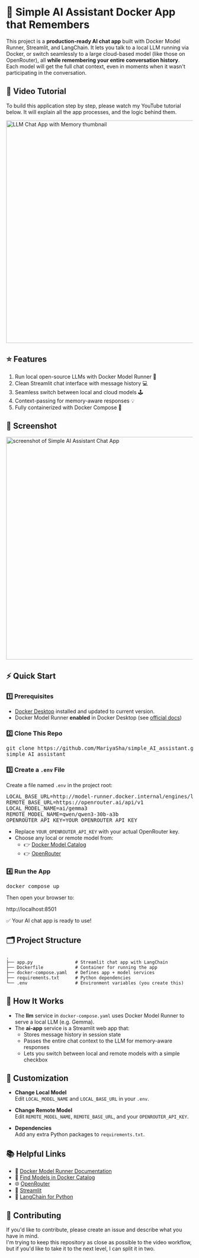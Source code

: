 # 🧠 Simple AI Assistant Docker App that Remembers

This project is a **production-ready AI chat app** built with Docker Model Runner, Streamlit, and LangChain. It lets you talk to a local LLM running via Docker, or switch seamlessly to a large cloud-based model (like those on OpenRouter), all **while remembering your entire conversation history**. Each model will get the full chat context, even in moments when it wasn't participating in the conversation.

## 🎥 Video Tutorial

To build this application step by step, please watch my YouTube tutorial below. It will explain all the app processes, and the logic behind them.

<a href="https://youtu.be/oIqF0z2UhDM" target="_blank"><img width="600" alt="LLM Chat App with Memory thumbnail" src="https://github.com/user-attachments/assets/212c47bc-de25-4e35-9c23-e747a33d5d6e" /></a>

## ⭐ Features

1. Run local open-source LLMs with Docker Model Runner 🤖
2. Clean Streamlit chat interface with message history 💻
3. Seamless switch between local and cloud models 🕹️
4. Context-passing for memory-aware responses 💡
5. Fully containerized with Docker Compose  🐋


## 📸 Screenshot

<img width="600" alt="screenshot of Simple AI Assistant Chat App" src="https://github.com/user-attachments/assets/789ec4fd-bf47-44e7-ad3a-052dc954582a" />

## ⚡️ Quick Start

### 1️⃣ Prerequisites

- [Docker Desktop](https://www.docker.com) installed and updated to current version.
- Docker Model Runner **enabled** in Docker Desktop (see [official docs](https://dockr.ly/4nT2saM))

### 2️⃣ Clone This Repo

<pre>
git clone https://github.com/MariyaSha/simple_AI_assistant.git
simple_AI_assistant
</pre>

### 3️⃣ Create a `.env` File

Create a file named `.env` in the project root:

<pre>
LOCAL_BASE_URL=http://model-runner.docker.internal/engines/llama.cpp/v1
REMOTE_BASE_URL=https://openrouter.ai/api/v1
LOCAL_MODEL_NAME=ai/gemma3
REMOTE_MODEL_NAME=qwen/qwen3-30b-a3b
OPENROUTER_API_KEY=YOUR_OPENROUTER_API_KEY
</pre>

- Replace `YOUR_OPENROUTER_API_KEY` with your actual OpenRouter key.  
- Choose any local or remote model from:
  - 👉 [Docker Model Catalog](https://dockr.ly/4eTeLQl)
  - 👉 [OpenRouter](https://openrouter.ai)

### 4️⃣ Run the App

<pre>
docker compose up
</pre>

Then open your browser to:

http://localhost:8501  

✅ Your AI chat app is ready to use!

## 🗂️ Project Structure

```
.
├── app.py                # Streamlit chat app with LangChain
├── Dockerfile            # Container for running the app
├── docker-compose.yaml   # Defines app + model services
├── requirements.txt      # Python dependencies
└── .env                  # Environment variables (you create this)
```


## 🧩 How It Works

- The **llm** service in `docker-compose.yaml` uses Docker Model Runner to serve a local LLM (e.g. Gemma).
- The **ai-app** service is a Streamlit web app that:
  - Stores message history in session state
  - Passes the entire chat context to the LLM for memory-aware responses
  - Lets you switch between local and remote models with a simple checkbox


## 🚀 Customization

- **Change Local Model**  
  Edit `LOCAL_MODEL_NAME` and `LOCAL_BASE_URL` in your `.env`.

- **Change Remote Model**  
  Edit `REMOTE_MODEL_NAME`, `REMOTE_BASE_URL`, and your `OPENROUTER_API_KEY`.

- **Dependencies**  
  Add any extra Python packages to `requirements.txt`.


## 📚 Helpful Links

- 🐳 [Docker Model Runner Documentation](https://dockr.ly/4nT2saM)  
- 🔎 [Find Models in Docker Catalog](https://dockr.ly/4eTeLQl)  
- 🌐 [OpenRouter](https://openrouter.ai)  
- 🐍 [Streamlit](https://streamlit.io)  
- 🦜 [LangChain for Python](https://python.langchain.com)


## 🤝 Contributing

If you'd like to contribute, please create an issue and describe what you have in mind.
<br>
I'm trying to keep this repository as close as possible to the video workflow, but if you'd like to take it to the next level, I can split it in two.
